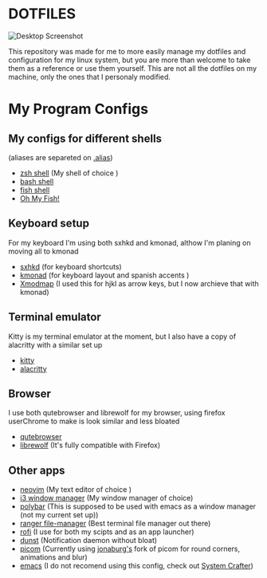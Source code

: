 # **DOTFILES**

![Desktop
Screenshot](https://gitlab.com/migueldeoleiros/dotfiles/-/raw/master/.screenshots/desktop_scrot.png)

This repository was made for me to more easily manage my dotfiles and
configuration for my linux system, but you are more than welcome to take
them as a reference or use them yourself. This are not all the dotfiles
on my machine, only the ones that I personaly modified.

# My Program Configs

## My configs for different shells 
(aliases are separeted on [.alias](https://gitlab.com/migueldeoleiros/dotfiles/-/blob/master/.alias))
* [zsh shell](https://gitlab.com/migueldeoleiros/dotfiles/-/blob/master/.zshrc) (My shell of choice )
* [bash shell](https://gitlab.com/migueldeoleiros/dotfiles/-/blob/master/.bashrc)
* [fish shell](https://gitlab.com/migueldeoleiros/dotfiles/-/tree/master/.config/fish)
* [Oh My Fish!](https://gitlab.com/migueldeoleiros/dotfiles/-/tree/master/.config/omf)
        
## Keyboard setup
For my keyboard I'm using both sxhkd and kmonad, althow I'm planing on moving all to kmonad
* [sxhkd](https://gitlab.com/migueldeoleiros/dotfiles/-/tree/master/.config/sxhkd) (for keyboard shortcuts)
* [kmonad](https://gitlab.com/migueldeoleiros/dotfiles/-/tree/master/.config/kmonad) (for keyboard layout and spanish accents )
* [Xmodmap](https://gitlab.com/migueldeoleiros/dotfiles/-/blob/master/.Xmodmap) (I used this for hjkl as arrow keys, but I now archieve that with kmonad)
        
## Terminal emulator
Kitty is my terminal emulator at the moment, but I also have a copy of alacritty with a similar set up
* [kitty](https://gitlab.com/migueldeoleiros/dotfiles/-/tree/master/.config/kitty) 
* [alacritty](https://gitlab.com/migueldeoleiros/dotfiles/-/tree/master/.config/alacritty)
        
## Browser
I use both qutebrowser and librewolf for my browser, using firefox userChrome to make is look similar and less bloated
* [qutebrowser](https://gitlab.com/migueldeoleiros/dotfiles/-/tree/master/.config/qutebrowser)
* [librewolf](https://gitlab.com/migueldeoleiros/dotfiles/-/tree/master/.librewolf/pzk2etkd.default-release/chrome) (It's fully compatible with Firefox)
        
## Other apps
* [neovim](https://gitlab.com/migueldeoleiros/dotfiles/-/blob/master/.config/nvim) (My text editor of choice )
* [i3 window manager](https://gitlab.com/migueldeoleiros/dotfiles/-/tree/master/.config/i3) (My window manager of choice)
* [polybar](https://gitlab.com/migueldeoleiros/dotfiles/-/tree/master/.config/polybar) (This is supposed to be used with emacs as a window manager (not my current set up))
* [ranger file-manager](https://gitlab.com/migueldeoleiros/dotfiles/-/tree/master/.config/ranger) (Best terminal file manager out there)
* [rofi](https://gitlab.com/migueldeoleiros/dotfiles/-/tree/master/.config/rofi) (I use for both my scipts and as an app launcher)
* [dunst](https://gitlab.com/migueldeoleiros/dotfiles/-/tree/master/.config/dunst) (Notification daemon without bloat)
* [picom](https://gitlab.com/migueldeoleiros/dotfiles/-/tree/master/.config/picom.conf) (Currently using [jonaburg's](https://github.com/jonaburg/picom) fork of picom for round corners, animations and blur)
* [emacs](https://gitlab.com/migueldeoleiros/dotfiles/-/tree/master/.emacs.d) (I do not recomend using this config, check out [System Crafter](https://systemcrafters.cc/))

